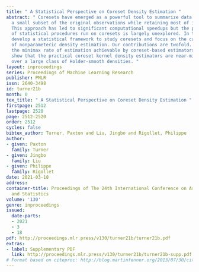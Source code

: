 ```yaml
---
title: " A Statistical Perspective on Coreset Density Estimation "
abstract: " Coresets have emerged as a powerful tool to summarize data by selecting
  a small subset of the original observations while retaining most of its information.
  This approach has led to significant computational speedups but the performance
  of statistical procedures run on coresets is largely unexplored. In this work, we
  develop a statistical framework to study coresets and focus on the canonical task
  of nonparameteric density estimation. Our contributions are twofold. First, we establish
  the minimax rate of estimation achievable by coreset-based estimators. Second, we
  show that the practical coreset kernel density estimators are near-minimax optimal
  over a large class of Holder-smooth densities. "
layout: inproceedings
series: Proceedings of Machine Learning Research
publisher: PMLR
issn: 2640-3498
id: turner21b
month: 0
tex_title: " A Statistical Perspective on Coreset Density Estimation "
firstpage: 2512
lastpage: 2520
page: 2512-2520
order: 2512
cycles: false
bibtex_author: Turner, Paxton and Liu, Jingbo and Rigollet, Philippe
author:
- given: Paxton
  family: Turner
- given: Jingbo
  family: Liu
- given: Philippe
  family: Rigollet
date: 2021-03-18
address:
container-title: Proceedings of The 24th International Conference on Artificial Intelligence
  and Statistics
volume: '130'
genre: inproceedings
issued:
  date-parts:
  - 2021
  - 3
  - 18
pdf: http://proceedings.mlr.press/v130/turner21b/turner21b.pdf
extras:
- label: Supplementary PDF
  link: http://proceedings.mlr.press/v130/turner21b/turner21b-supp.pdf
# Format based on citeproc: http://blog.martinfenner.org/2013/07/30/citeproc-yaml-for-bibliographies/
---
```

